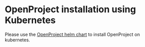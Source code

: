 # OpenProject installation using Kubernetes

Please use the [OpenProject helm chart](https://charts.openproject.org) to install OpenProject on kubernetes.

